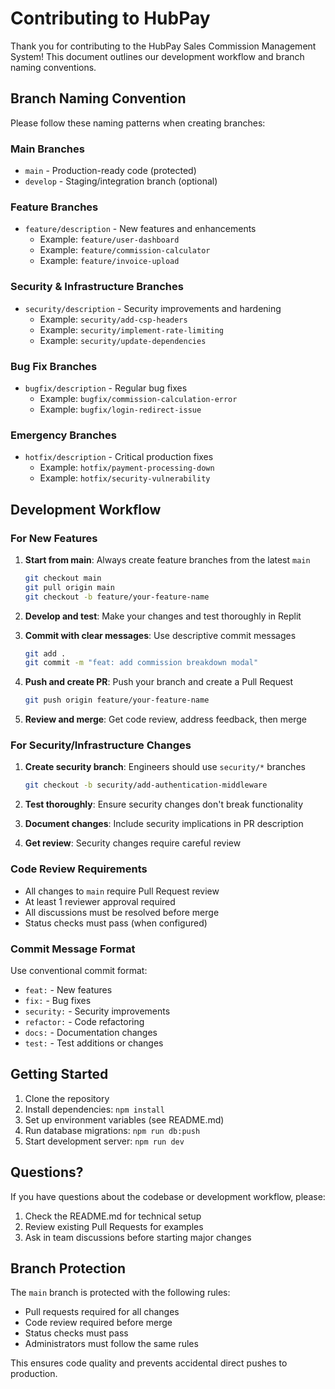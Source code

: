 # Contributing to HubPay

Thank you for contributing to the HubPay Sales Commission Management System! This document outlines our development workflow and branch naming conventions.

## Branch Naming Convention

Please follow these naming patterns when creating branches:

### Main Branches
- `main` - Production-ready code (protected)
- `develop` - Staging/integration branch (optional)

### Feature Branches
- `feature/description` - New features and enhancements
  - Example: `feature/user-dashboard`
  - Example: `feature/commission-calculator`
  - Example: `feature/invoice-upload`

### Security & Infrastructure Branches
- `security/description` - Security improvements and hardening
  - Example: `security/add-csp-headers`
  - Example: `security/implement-rate-limiting`
  - Example: `security/update-dependencies`

### Bug Fix Branches
- `bugfix/description` - Regular bug fixes
  - Example: `bugfix/commission-calculation-error`
  - Example: `bugfix/login-redirect-issue`

### Emergency Branches
- `hotfix/description` - Critical production fixes
  - Example: `hotfix/payment-processing-down`
  - Example: `hotfix/security-vulnerability`

## Development Workflow

### For New Features
1. **Start from main**: Always create feature branches from the latest `main`
   ```bash
   git checkout main
   git pull origin main
   git checkout -b feature/your-feature-name
   ```

2. **Develop and test**: Make your changes and test thoroughly in Replit

3. **Commit with clear messages**: Use descriptive commit messages
   ```bash
   git add .
   git commit -m "feat: add commission breakdown modal"
   ```

4. **Push and create PR**: Push your branch and create a Pull Request
   ```bash
   git push origin feature/your-feature-name
   ```

5. **Review and merge**: Get code review, address feedback, then merge

### For Security/Infrastructure Changes
1. **Create security branch**: Engineers should use `security/*` branches
   ```bash
   git checkout -b security/add-authentication-middleware
   ```

2. **Test thoroughly**: Ensure security changes don't break functionality

3. **Document changes**: Include security implications in PR description

4. **Get review**: Security changes require careful review

### Code Review Requirements
- All changes to `main` require Pull Request review
- At least 1 reviewer approval required
- All discussions must be resolved before merge
- Status checks must pass (when configured)

### Commit Message Format
Use conventional commit format:
- `feat:` - New features
- `fix:` - Bug fixes
- `security:` - Security improvements
- `refactor:` - Code refactoring
- `docs:` - Documentation changes
- `test:` - Test additions or changes

## Getting Started

1. Clone the repository
2. Install dependencies: `npm install`
3. Set up environment variables (see README.md)
4. Run database migrations: `npm run db:push`
5. Start development server: `npm run dev`

## Questions?

If you have questions about the codebase or development workflow, please:
1. Check the README.md for technical setup
2. Review existing Pull Requests for examples
3. Ask in team discussions before starting major changes

## Branch Protection

The `main` branch is protected with the following rules:
- Pull requests required for all changes
- Code review required before merge
- Status checks must pass
- Administrators must follow the same rules

This ensures code quality and prevents accidental direct pushes to production.